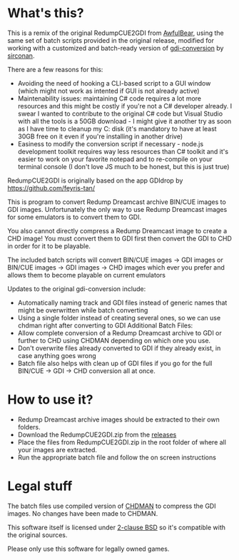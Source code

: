 # What's this?

This is a remix of the original RedumpCUE2GDI from [AwfulBear](https://github.com/AwfulBear/RedumpCUE2GDI), using the same set of batch scripts provided in the original release, modified for working with a customized and batch-ready version of [gdi-conversion](https://github.com/Meistache/gdi-conversion-non-destructive-mod) by [sirconan](https://github.com/sirconan/gdi-conversion). 

There are a few reasons for this:
- Avoiding the need of hooking a CLI-based script to a GUI window (which might not work as intented if GUI is not already active)
- Maintenability issues: maintaining C# code requires a lot more resources and this might be costly if you're not a C# developer already. I swear I wanted to contribute to the original C# code but Visual Studio with all the tools is a 50GB download - I might give it another try as soon as I have time to cleanup my C: disk (it's mandatory to have at least 30GB free on it even if you're installing in another drive)
- Easiness to modify the conversion script if necessary - node.js development toolkit requires way less resources than C# toolkit and it's easier to work on your favorite notepad and to re-compile on your terminal console (I don't love JS much to be honest, but this is just true) 

RedumpCUE2GDI is originally based on the app GDIdrop by https://github.com/feyris-tan/

This is program to convert Redump Dreamcast archive BIN/CUE images to GDI images. Unfortunately the only way to use Redump Dreamcast images for some emulators is to convert them to GDI.

You also cannot directly compress a Redump Dreamcast image to create a CHD image! You must convert them to GDI first then convert the GDI to CHD in order for it to be playable. 

The included batch scripts will convert BIN/CUE images -> GDI images or BIN/CUE images -> GDI images -> CHD images which ever you prefer and allows them to become playable on current emulators

Updates to the original gdi-conversion include: 
- Automatically naming track and GDI files instead of generic names that might be overwritten while batch converting
- Using a single folder instead of creating several ones, so we can use chdman right after converting to GDI
Additional Batch Files:
- Allow complete conversion of a Redump Dreamcast archive to GDI or further to CHD using CHDMAN depending on which one you use.
- Don't overwrite files already converted to GDI if they already exist, in case anything goes wrong
- Batch file also helps with clean up of GDI files if you go for the full BIN/CUE -> GDI -> CHD conversion all at once.

# How to use it?
- Redump Dreamcast archive images should be extracted to their own folders. 
- Download the RedumpCUE2GDI.zip from the [releases](https://github.com/Meistache/RedumpCUE2GDI/releases)
- Place the files from RedumpCUE2GDI.zip in the root folder of where all your images are extracted.
- Run the appropriate batch file and follow the on screen instructions

# Legal stuff

The batch files use compiled version of [CHDMAN](https://github.com/mamedev/mame/blob/master/src/tools/chdman.cpp) to compress the GDI images. No changes have been made to CHDMAN. 

This software itself is licensed under [2-clause BSD](https://opensource.org/license/bsd-2-clause/) so it's compatible with the original sources. 

Please only use this software for legally owned games.
